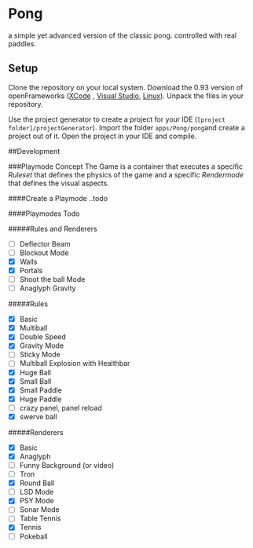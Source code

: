 # Pong
a simple yet advanced version of the classic pong. controlled with real paddles.

## Setup

Clone the repository on your local system. Download the 0.93 version of openFrameworks ([XCode](http://openframeworks.cc/versions/v0.9.3/of_v0.9.3_osx_release.zip) , [Visual Studio](http://openframeworks.cc/versions/v0.9.3/of_v0.9.3_vs_release.zip), [Linux](http://openframeworks.cc/versions/v0.9.3/of_v0.9.3_linux64_release.tar.gz)). Unpack the files in your repository.

Use the project generator to create a project for your IDE (```[project folder]/projectGenerator```). Import the folder ```apps/Pong/pong```and create a project out of it. Open the project in your IDE and compile.

##Development

###Playmode Concept
The Game is a container that executes a specific *Ruleset* that defines the physics of the game and a specific *Rendermode* that defines the visual aspects.

####Create a Playmode
..todo

####Playmodes Todo

#####Rules and Renderers
- [ ] Deflector Beam
- [ ] Blockout Mode
- [x] Walls
- [x] Portals
- [ ] Shoot the ball Mode
- [ ] Anaglyph Gravity

#####Rules
- [x] Basic 
- [x] Multiball 
- [x] Double Speed 
- [x] Gravity Mode
- [ ] Sticky Mode
- [ ] Multiball Explosion with Healthbar
- [x] Huge Ball
- [x] Small Ball 
- [x] Small Paddle
- [x] Huge Paddle 
- [ ] crazy panel, panel reload
- [x] swerve ball

#####Renderers
- [x] Basic
- [x] Anaglyph
- [ ] Funny Background (or video)
- [ ] Tron
- [x] Round Ball
- [ ] LSD Mode
- [x] PSY Mode
- [ ] Sonar Mode
- [ ] Table Tennis
- [x] Tennis
- [ ] Pokeball